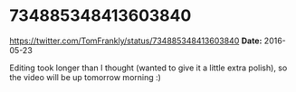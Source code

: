 # 734885348413603840
https://twitter.com/TomFrankly/status/734885348413603840
**Date:** 2016-05-23

Editing took longer than I thought (wanted to give it a little extra polish), so the video will be up tomorrow morning :)
